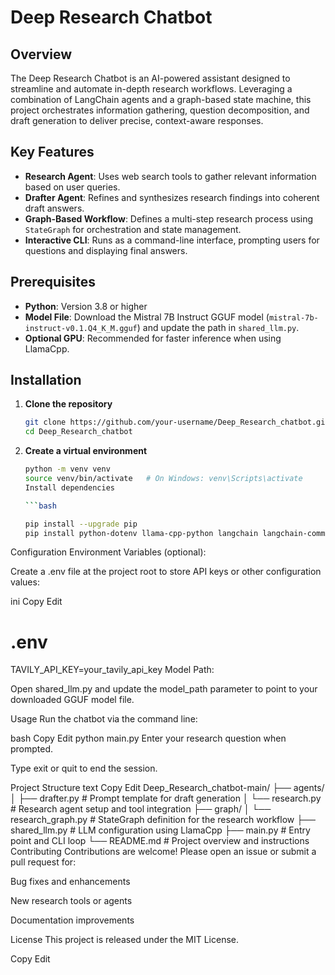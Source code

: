 # Deep Research Chatbot

## Overview

The Deep Research Chatbot is an AI-powered assistant designed to streamline and automate in-depth research workflows. Leveraging a combination of LangChain agents and a graph-based state machine, this project orchestrates information gathering, question decomposition, and draft generation to deliver precise, context-aware responses.

## Key Features

- **Research Agent**: Uses web search tools to gather relevant information based on user queries.  
- **Drafter Agent**: Refines and synthesizes research findings into coherent draft answers.  
- **Graph-Based Workflow**: Defines a multi-step research process using `StateGraph` for orchestration and state management.  
- **Interactive CLI**: Runs as a command-line interface, prompting users for questions and displaying final answers.  

## Prerequisites

- **Python**: Version 3.8 or higher  
- **Model File**: Download the Mistral 7B Instruct GGUF model (`mistral-7b-instruct-v0.1.Q4_K_M.gguf`) and update the path in `shared_llm.py`.  
- **Optional GPU**: Recommended for faster inference when using LlamaCpp.  

## Installation

1. **Clone the repository**

   ```bash
   git clone https://github.com/your-username/Deep_Research_chatbot.git
   cd Deep_Research_chatbot
2. **Create a virtual environment**

   ```bash
   python -m venv venv
   source venv/bin/activate   # On Windows: venv\Scripts\activate
   Install dependencies

   ```bash

   pip install --upgrade pip
   pip install python-dotenv llama-cpp-python langchain langchain-community langgraph pydantic
Configuration
Environment Variables (optional):

Create a .env file at the project root to store API keys or other configuration values:

ini
Copy
Edit
# .env
TAVILY_API_KEY=your_tavily_api_key
Model Path:

Open shared_llm.py and update the model_path parameter to point to your downloaded GGUF model file.

Usage
Run the chatbot via the command line:

bash
Copy
Edit
python main.py
Enter your research question when prompted.

Type exit or quit to end the session.

Project Structure
text
Copy
Edit
Deep_Research_chatbot-main/
├── agents/
│   ├── drafter.py          # Prompt template for draft generation
│   └── research.py         # Research agent setup and tool integration
├── graph/
│   └── research_graph.py   # StateGraph definition for the research workflow
├── shared_llm.py           # LLM configuration using LlamaCpp
├── main.py                 # Entry point and CLI loop
└── README.md               # Project overview and instructions
Contributing
Contributions are welcome! Please open an issue or submit a pull request for:

Bug fixes and enhancements

New research tools or agents

Documentation improvements

License
This project is released under the MIT License.

Copy
Edit
